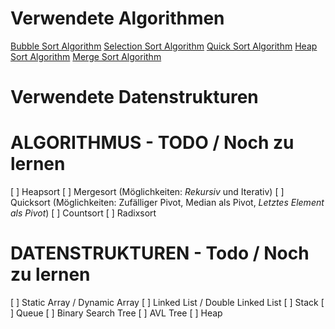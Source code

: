 # Verwendete Algorithmen

[Bubble Sort Algorithm](bubblesort.md)
[Selection Sort Algorithm](selectionsort.md)
[Quick Sort Algorithm](quicksort.md)
[Heap Sort Algorithm](heapsort.md)
[Merge Sort Algorithm](mergesort.md)

# Verwendete Datenstrukturen

# ALGORITHMUS - TODO / Noch zu lernen

[ ] Heapsort
[ ] Mergesort (Möglichkeiten: _Rekursiv_ und Iterativ)
[ ] Quicksort (Möglichkeiten: Zufälliger Pivot, Median als Pivot, _Letztes Element als Pivot_)
[ ] Countsort
[ ] Radixsort

# DATENSTRUKTUREN - Todo / Noch zu lernen

[ ] Static Array / Dynamic Array
[ ] Linked List / Double Linked List
[ ] Stack
[ ] Queue
[ ] Binary Search Tree
[ ] AVL Tree
[ ] Heap
